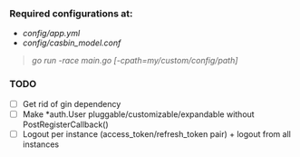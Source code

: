 ### Required configurations at:

* *config/app.yml* 
* *config/casbin_model.conf*


> *go run -race main.go [-cpath=my/custom/config/path]*

### TODO

* [ ] Get rid of gin dependency
* [ ] Make *auth.User pluggable/customizable/expandable without PostRegisterCallback()
* [ ] Logout per instance (access_token/refresh_token pair) + logout from all instances